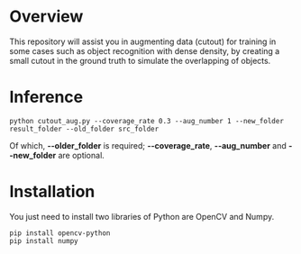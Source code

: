 # Overview
This repository will assist you in augmenting data (cutout) for training in some cases such as object recognition with dense density, by creating a small cutout in the ground truth to simulate the overlapping of objects.


# Inference
```commandline
python cutout_aug.py --coverage_rate 0.3 --aug_number 1 --new_folder result_folder --old_folder src_folder
```
Of which, **--older_folder** is required; **--coverage_rate**, **--aug_number** and **--new_folder** are optional.

# Installation
You just need to install two libraries of Python are OpenCV and Numpy.
```commandline
pip install opencv-python
pip install numpy
```